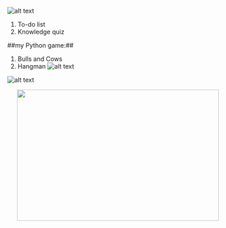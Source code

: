 ![alt text](https://github.com/RadkaMat/application_python/blob/master/python_picture.png?raw=true)
1. To-do list
2. Knowledge quiz
>
##my Python game:##
1. Bulls and Cows
2. Hangman
![alt text](https://github.com/RadkaMat/application_python/blob/master/python_picture.png)

![alt text](https://github.com/RadkaMat/application_python/blob/master/python_picture_small.png?raw=true)
<p align="center">
  <img width="460" height="300" src="https://github.com/RadkaMat/application_python/blob/master/python_picture_small.png">
</p>
